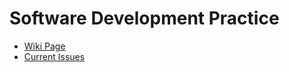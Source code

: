 # Software Development Practice

* [Wiki Page](https://github.com/dogukanarslan/software-development-practice/wiki)
* [Current Issues](https://github.com/dogukanarslan/software-development-practice/issues)

